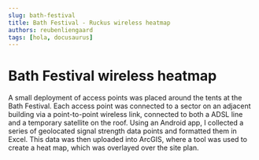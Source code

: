 ```yaml
---
slug: bath-festival
title: Bath Festival - Ruckus wireless heatmap
authors: reubenliengaard
tags: [hola, docusaurus]
---
```


# Bath Festival wireless heatmap

A small deployment of access points was placed around the tents at the Bath Festival. Each access point was connected to a sector on an adjacent building via a point-to-point wireless link, connected to both a ADSL line and a temporary satellite on the roof. Using an Android app, I collected a series of geolocated signal strength data points and formatted them in Excel. This data was then uploaded into ArcGIS, where a tool was used to create a heat map, which was overlayed over the site plan.